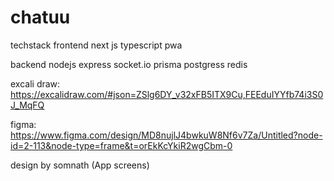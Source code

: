 # chatuu

techstack
frontend
next js typescript pwa

backend
nodejs express socket.io prisma postgress redis

excali draw: https://excalidraw.com/#json=ZSlg6DY_v32xFB5ITX9Cu,FEEduIYYfb74i3S0J_MqFQ

figma: https://www.figma.com/design/MD8nujlJ4bwkuW8Nf6v7Za/Untitled?node-id=2-113&node-type=frame&t=orEkKcYkiR2wgCbm-0

design by somnath (App screens)
